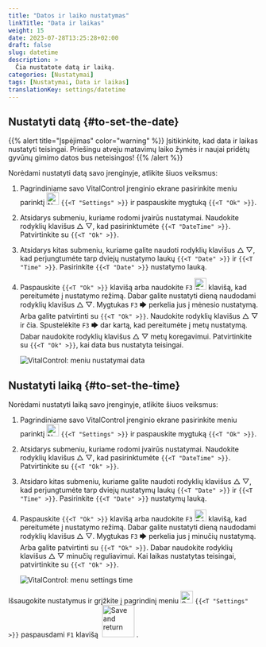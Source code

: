 ```yaml
---
title: "Datos ir laiko nustatymas"
linkTitle: "Data ir laikas"
weight: 15
date: 2023-07-28T13:25:28+02:00
draft: false
slug: datetime
description: >
  Čia nustatote datą ir laiką.
categories: [Nustatymai]
tags: [Nustatymai, Data ir laikas]
translationKey: settings/datetime
---
```

## Nustatyti datą {#to-set-the-date}
{{% alert title="Įspėjimas" color="warning" %}}
Įsitikinkite, kad data ir laikas nustatyti teisingai. Priešingu atveju matavimų laiko žymės ir naujai pridėtų gyvūnų gimimo datos bus neteisingos!
{{% /alert %}}

Norėdami nustatyti datą savo įrenginyje, atlikite šiuos veiksmus:

1. Pagrindiniame savo VitalControl įrenginio ekrane pasirinkite meniu parinktį <img src="/icons/gear.svg" width="25" align="bottom" alt="Nustatymai" /> `{{<T "Settings" >}}` ir paspauskite mygtuką `{{<T "Ok" >}}`.

2. Atsidarys submeniu, kuriame rodomi įvairūs nustatymai. Naudokite rodyklių klavišus △ ▽, kad pasirinktumėte `{{<T "DateTime" >}}`. Patvirtinkite su `{{<T "Ok" >}}`.

3. Atsidarys kitas submeniu, kuriame galite naudoti rodyklių klavišus △ ▽, kad perjungtumėte tarp dviejų nustatymo laukų `{{<T "Date" >}}` ir `{{<T "Time" >}}`. Pasirinkite `{{<T "Date" >}}` nustatymo lauką.

4. Paspauskite `{{<T "Ok" >}}` klavišą arba naudokite `F3` <img src="/icons/actions/edit.svg" width="24" align="bottom" alt="Redaguoti" /> klavišą, kad pereitumėte į nustatymo režimą. Dabar galite nustatyti dieną naudodami rodyklių klavišus △ ▽. Mygtukas `F3` 🡆 perkelia jus į mėnesio nustatymą. Arba galite patvirtinti su `{{<T "Ok" >}}`. Naudokite rodyklių klavišus △ ▽ ir čia. Spustelėkite `F3` 🡆 dar kartą, kad pereitumėte į metų nustatymą. Dabar naudokite rodyklių klavišus △ ▽ metų koregavimui. Patvirtinkite su `{{<T "Ok" >}}`, kai data bus nustatyta teisingai.

    ![VitalControl: meniu nustatymai data](../images/date.png "Nustatyti datą")

## Nustatyti laiką {#to-set-the-time}

Norėdami nustatyti laiką savo įrenginyje, atlikite šiuos veiksmus:

1. Pagrindiniame savo VitalControl įrenginio ekrane pasirinkite meniu parinktį <img src="/icons/gear.svg" width="25" align="bottom" alt="Nustatymai" /> `{{<T "Settings" >}}` ir paspauskite mygtuką `{{<T "Ok" >}}`.

2. Atsidarys submeniu, kuriame rodomi įvairūs nustatymai. Naudokite rodyklių klavišus △ ▽, kad pasirinktumėte `{{<T "DateTime" >}}`. Patvirtinkite su `{{<T "Ok" >}}`.


3. Atsidaro kitas submeniu, kuriame galite naudoti rodyklių klavišus △ ▽, kad perjungtumėte tarp dviejų nustatymų laukų `{{<T "Date" >}}` ir `{{<T "Time" >}}`. Pasirinkite `{{<T "Date" >}}` nustatymų lauką.

4. Paspauskite `{{<T "Ok" >}}` klavišą arba naudokite `F3` <img src="/icons/actions/edit.svg" width="24" align="bottom" alt="Edit" /> klavišą, kad pereitumėte į nustatymo režimą. Dabar galite nustatyti dieną naudodami rodyklių klavišus △ ▽. Mygtukas `F3` 🡆 perkelia jus į minučių nustatymą. Arba galite patvirtinti su `{{<T "Ok" >}}`. Dabar naudokite rodyklių klavišus △ ▽ minučių reguliavimui. Kai laikas nustatytas teisingai, patvirtinkite su `{{<T "Ok" >}}`.

    ![VitalControl: menu settings time](../images/time.png "Norėdami nustatyti laiką")

Išsaugokite nustatymus ir grįžkite į pagrindinį meniu <img src="/icons/gear.svg" width="25" align="bottom" alt="Settings" /> `{{<T "Settings" >}}` paspausdami `F1` klavišą &nbsp;<img src="/icons/footer/save_exit.svg" width="65" align="bottom" alt="Save and return" />&nbsp;.
